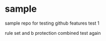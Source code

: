 # sample
sample repo for testing github features
test 1

rule set and b protection combined
test again